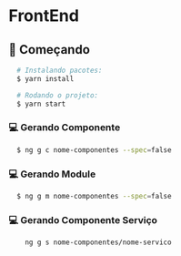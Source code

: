 # FrontEnd



## :rocket: Começando
``` bash
  # Instalando pacotes:
  $ yarn install

  # Rodando o projeto:
  $ yarn start
```

### :computer: Gerando Componente
```bash
  $ ng g c nome-componentes --spec=false
```

### :computer: Gerando Module
```bash
  $ ng g m nome-componentes --spec=false
```

### :computer: Gerando Componente Serviço
```bash
    ng g s nome-componentes/nome-servico
```
